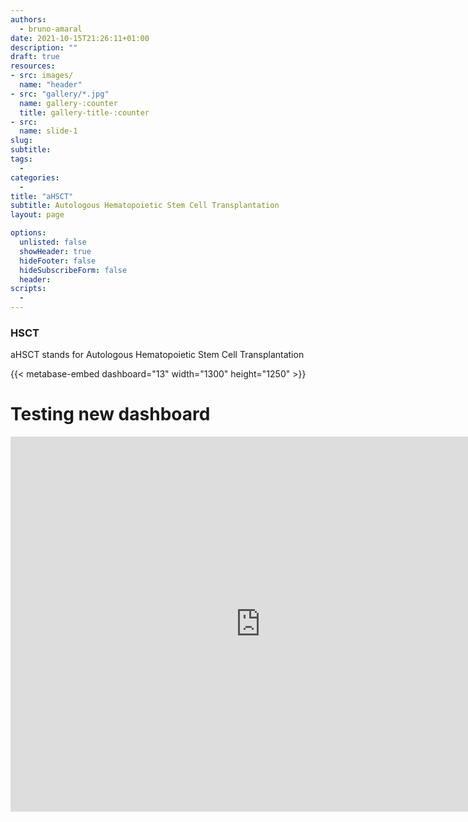 ```yaml
---
authors:
  - bruno-amaral
date: 2021-10-15T21:26:11+01:00
description: ""
draft: true
resources: 
- src: images/
  name: "header"
- src: "gallery/*.jpg"
  name: gallery-:counter
  title: gallery-title-:counter
- src:
  name: slide-1
slug:
subtitle: 
tags: 
  - 
categories: 
  - 
title: "aHSCT"
subtitle: Autologous Hematopoietic Stem Cell Transplantation
layout: page

options:
  unlisted: false
  showHeader: true
  hideFooter: false
  hideSubscribeForm: false
  header:
scripts:
  -
---
```


<h3 id="HSCT">HSCT</h3>

<p>aHSCT stands for Autologous Hematopoietic Stem Cell Transplantation</p>

<div class="row">
<div class="col-md-10 mx-auto">

{{< metabase-embed dashboard="13" width="1300" height="1250" >}}

</div>
</div>


# Testing new dashboard

<iframe
    src="https://metabase.gregory-ms.com/public/dashboard/4588cf11-c805-4d16-bb5a-f479aa2bcb04?category=Ahsct"
    frameborder="0"
    width="800"
    height="600"
    allowtransparency
></iframe>